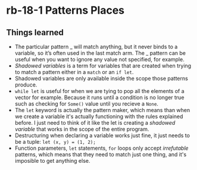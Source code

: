 # rb-18-1 Patterns Places

## Things learned

- The particular pattern _ will match anything, but it never
  binds to a variable, so it’s often used in the last match arm.
  The _ pattern can be useful when you want to ignore any value
  not specified, for example.
- _Shadowed variables_ is a term for variables that are created
  when trying to match a pattern either in a `match` or an `if let`.
- Shadowed variables are only available inside the scope those
  patterns produce.
- `while let` is useful for when we are tying to pop all the
  elements of a vector for example. Because it runs until a condition
  is no longer true such as checking for `Some()` value until you
  recieve a `None`.
- The `let` keyword is actually the pattern maker, which means than
  when we create a variable it's actually functioning with the rules
  explained before. I just need to think of it like the let is creating
  a _shadowed variable_ that works in the scope of the entire program.
- Destructuring when declaring a variable works just fine, it just
  needs to be a tuple: `let (x, y) = (1, 2);`
- Function parameters, `let` statements, `for` loops only accept
  _irrefutable_ patterns, which means that they need to match just one
  thing, and it's imposible to get anything else.

